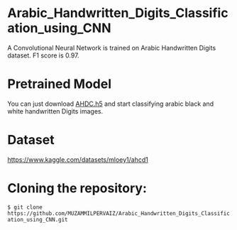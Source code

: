 # Arabic_Handwritten_Digits_Classification_using_CNN
A Convolutional Neural Network is trained on Arabic Handwritten Digits dataset. F1 score is 0.97. 
<h1>Pretrained Model</h1>
You can just download <a href="https://github.com/MUZAMMILPERVAIZ/Arabic_Handwritten_Digits_Classification_using_CNN/blob/c16a5815440faeeebb2f68b1a2f0dc873a7ad7f0/AHDC.h5">AHDC.h5</a> and start classifying arabic black and white handwritten Digits images.
<h1>Dataset</h1>
<a href="https://www.kaggle.com/datasets/mloey1/ahcd1">https://www.kaggle.com/datasets/mloey1/ahcd1</a>
<h1>Cloning the repository:</h1>
<code>$ git clone https://github.com/MUZAMMILPERVAIZ/Arabic_Handwritten_Digits_Classification_using_CNN.git</code>


